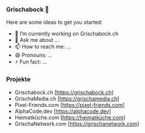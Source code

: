### Grischabock 👋

Here are some ideas to get you started:

- 🔭 I’m currently working on Grischabock.ch
- 💬 Ask me about ...
- 📫 How to reach me: ...
- 😄 Pronouns: ...
- ⚡ Fun fact: ...

### Projekte
- Grischabock.ch [https://grischabock.ch]
- GrischaMedia.ch [https://grischamedia.ch]
- Pixel-Friends.com [https://pixel-friends.com]
- AlphaCode.dev [https://alphacode.dev]
- Heimatküche.com [https://heimatküche.com]
- GrischaNetwork.com [https://grischanetwork.com]
